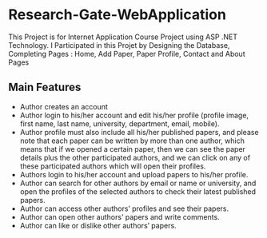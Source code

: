 # Research-Gate-WebApplication
This Project is for Internet Application Course Project using ASP .NET Technology.
I Participated in this Projet by Designing the Database, Completing Pages : Home, Add Paper, Paper Profile, Contact and About Pages

## Main Features
* Author creates an account
* Author login to his/her account and edit his/her profile (profile image, first name, last name, university, department, email, mobile).
* Author profile must also include all his/her published papers, and please note that each paper can be written by more than one author, which means that if we opened a certain paper, then we can see the paper details plus the other participated authors, and we can click on any of these participated authors which will open their profiles.
* Authors login to his/her account and upload papers to his/her profile.
* Author can search for other authors by email or name or university, and open the profiles of the selected authors to check their latest published papers.
* Author can access other authors’ profiles and see their papers.
* Author can open other authors’ papers and write comments.
* Author can like or dislike other authors’ papers.

